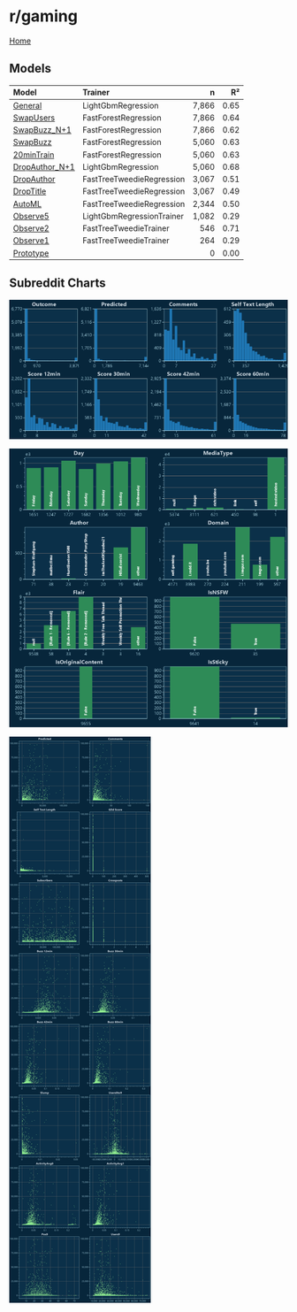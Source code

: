 # r/gaming

[Home](../index.md)

## Models

|Model|Trainer|n|R²|
|:---|:---|---:|---:|
|[General](models/guess_gaming_General.md)|LightGbmRegression|7,866|0.65|
|[SwapUsers](models/guess_gaming_SwapUsers.md)|FastForestRegression|7,866|0.64|
|[SwapBuzz_N+1](models/guess_gaming_SwapBuzz_N+1.md)|FastForestRegression|7,866|0.62|
|[SwapBuzz](models/guess_gaming_SwapBuzz.md)|FastForestRegression|5,060|0.63|
|[20minTrain](models/guess_gaming_20minTrain.md)|FastForestRegression|5,060|0.63|
|[DropAuthor_N+1](models/guess_gaming_DropAuthor_N+1.md)|LightGbmRegression|5,060|0.68|
|[DropAuthor](models/guess_gaming_DropAuthor.md)|FastTreeTweedieRegression|3,067|0.51|
|[DropTitle](models/guess_gaming_DropTitle.md)|FastTreeTweedieRegression|3,067|0.49|
|[AutoML](models/guess_gaming_AutoML.md)|FastTreeTweedieRegression|2,344|0.50|
|[Observe5](models/guess_gaming_Observe5.md)|LightGbmRegressionTrainer|1,082|0.29|
|[Observe2](models/guess_gaming_Observe2.md)|FastTreeTweedieTrainer|546|0.71|
|[Observe1](models/guess_gaming_Observe1.md)|FastTreeTweedieTrainer|264|0.29|
|[Prototype](models/guess_gaming_Prototype.md)||0|0.00|

## Subreddit Charts

![r/gaming Distributions](../images/guess_gaming_Distributions.png "r/gaming Distributions")

![r/gaming Categorical](../images/guess_gaming_Catagorical.png "r/gaming Categorical")

![r/gaming Correlation](../images/guess_gaming_Correlations.png "r/gaming Correlation")

